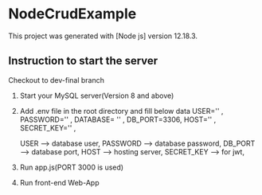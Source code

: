 # NodeCrudExample

This project was generated with [Node js] version 12.18.3.

## Instruction to start the server

Checkout to dev-final branch

1) Start your MySQL server(Version 8 and above)
2) Add .env file in the root directory and fill below data
    USER='' ,
    PASSWORD='' ,
    DATABASE= '' ,
    DB_PORT=3306,
    HOST='' ,
    SECRET_KEY='' ,

    USER --> database user,
    PASSWORD --> database password,
    DB_PORT --> database port,
    HOST --> hosting server,
    SECRET_KEY --> for jwt,

3) Run app.js(PORT 3000 is used)

4) Run front-end Web-App

